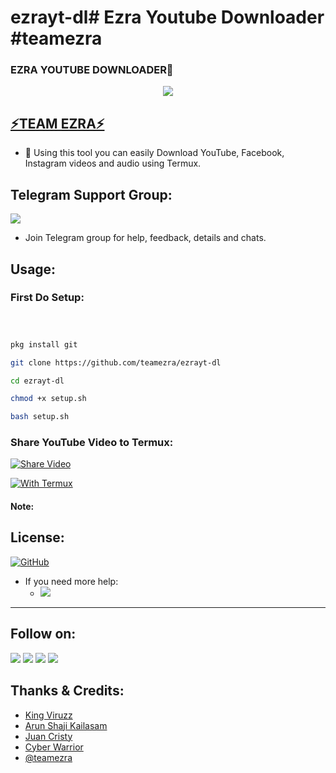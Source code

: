 # ezrayt-dl# Ezra Youtube Downloader #teamezra

### EZRA YOUTUBE DOWNLOADER👋

<!--
**EZRA YOUTUBE DOWNLOADER** is a ✨ _special_ ✨ repository because its `README.md` (this file) appears on your GitHub profile.

Here are some ideas to get you started:

- 🔭 Faster Download in Slow Speed Internet
- 🌱 Faster Loading
- 👯 Fast Share in Launchet
- 🤔 Smooth Overall Working
- 💬 Shorts,Yt-Playlist Downloads
- 📫 From Team Ezra 
- 😄 Able to Download in Different Qualities
- ⚡ High Quality Audio Definition
-->

[<p align="center">
<img src="https://telegra.ph/file/dcaa2520bf493bf48a69c.jpg">](https://youtube.com/channel/UCd27MwwdTQ530Sy6qyxZBqw)

## [⚡TEAM EZRA⚡](https://t.me/teamEzra)

- 🔭 Using this tool you can easily Download YouTube, Facebook, Instagram videos and audio using Termux.

## Telegram Support Group:
<a href="https://t.me/teamEzra"><img src="https://img.shields.io/badge/Join-Telegram%20Group-blue.svg?logo=telegram"></a>

* Join Telegram group for help, feedback, details and chats.

## Usage:
### First Do Setup:
```bash



pkg install git

git clone https://github.com/teamezra/ezrayt-dl

cd ezrayt-dl

chmod +x setup.sh

bash setup.sh
```
### Share YouTube Video to Termux:
[![Share Video](https://telegra.ph/file/265d9e748f703f227dbca.jpg)](https://t.me/teamEzra)

[![With Termux](https://telegra.ph/file/8fd546c37ab766da2b1c8.jpg)](https://t.me/teamEzra)

#### Note:


## License:
[![GitHub](https://img.shields.io/github/license/teamezra/ezrayt-dl?color=blue)](https://github.com/teamezra/ezrayt-dl/blob/main/LICENSE)

- If you need more help:
    - <a href="https://t.me/teamezra"><img src="https://img.shields.io/badge/Join-Telegram%20Group-blue.svg?logo=telegram"></a>
---

## Follow on:
<a href="https://github.com/teamezra/ezrayt-dl/blob/main/README.md"><img src="https://img.shields.io/badge/GitHub-Follow%20on%20GitHub-inactive.svg?logo=github"></a> <a href="https://twitter.com/teamezra"><img src="https://img.shields.io/badge/Twitter-Follow%20on%20Twitter-informational.svg?logo=twitter"></a> <a href="https://facebook.com/teamezra"><img src="https://img.shields.io/badge/Facebook-Follow%20on%20Facebook-blue.svg?logo=facebook"></a> <a href="https://instagram.com/__tm_ezra__?utm_medium=copy_link"><img src="https://img.shields.io/badge/Instagram-Follow%20on%20Instagram-important.svg?logo=instagram"></a>

## Thanks & Credits:

- [King Viruzz](https://instagram.com/king_viruzz?utm_medium=copy_link)
- [Arun Shaji Kailasam](https://instagram.com/pr1nc3_0f_h4ck3rs?utm_medium=copy_link)
- [Juan Cristy](https://instagram.com/__juan__cristy__?utm_medium=copy_link)
- [Cyber Warrior](https://telegram.dog/Cyberw4rriors)
- [@teamezra](https://telegram.dog/teamezra)

